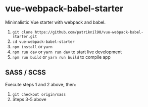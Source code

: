 # vue-webpack-babel-starter
Minimalistic Vue starter with webpack and babel.

1. `git clone https://github.com/patriknil90/vue-webpack-babel-starter.git`
2. `cd vue-webpack-babel-starter`
3. `npm install` or `yarn`
4. `npm run dev` or `yarn run dev` to start live development
5. `npm run build` or `yarn run build` to compile app

## SASS / SCSS
Execute steps 1 and 2 above, then:

1. `git checkout origin/sass`
2. Steps 3-5 above